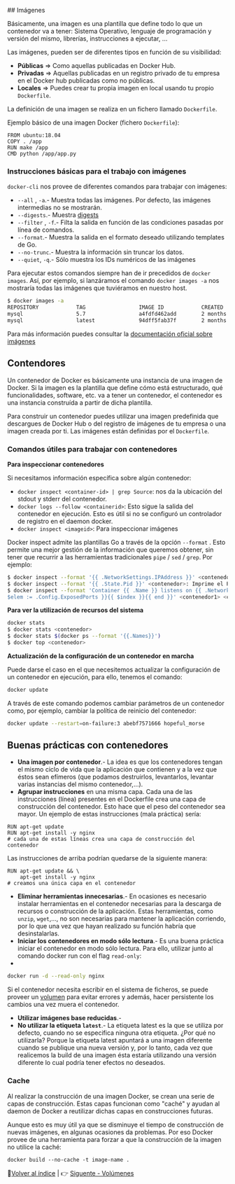 ## Imágenes

Básicamente, una imagen es una plantilla que define todo lo que un contenedor va a tener: Sistema Operativo, lenguaje de programación y versión del mismo, librerías, instrucciones a ejecutar, ...

Las imágenes, pueden ser de diferentes tipos en función de su visibilidad:

* **Públicas** => Como aquellas publicadas en Docker Hub.
* **Privadas** => Aquellas publicadas en un registro privado de tu empresa en el Docker hub publicadas como no públicas.
* **Locales** => Puedes crear tu propia imagen en local usando tu propio `Dockerfile`.

La definición de una imagen se realiza en un fichero llamado `Dockerfile`.

Ejemplo básico de una imagen Docker (fichero `Dockerfile`):

```
FROM ubuntu:18.04
COPY . /app
RUN make /app
CMD python /app/app.py
```

### Instrucciones básicas para el trabajo con imágenes

`docker-cli` nos provee de diferentes comandos para trabajar con imágenes:

* `--all` , `-a`.- Muestra todas las imágenes. Por defecto, las imágenes intermedias no se mostrarán.
* `--digests`.- Muestra [digests](https://docs.docker.com/engine/reference/commandline/images/#list-image-digests)
* `--filter` , `-f`.- Filta la salida en función de las condiciones pasadas por línea de comandos.
* `--format`.- Muestra la salida en el formato deseado utilizando templates de Go.
* `--no-trunc`.- Muestra la información sin truncar los datos.
* `--quiet`, `-q`.- Sólo muestra los IDs numéricos de las imágenes

Para ejecutar estos comandos siempre han de ir precedidos de `docker images`. Así, por ejemplo, si lanzáramos el comando `docker images -a` nos mostraría todas las imágenes que tuviéramos en nuestro host.

```bash
$ docker images -a
REPOSITORY            TAG                 IMAGE ID            CREATED             SIZE
mysql                 5.7                 a4fdfd462add        2 months ago        448MB
mysql                 latest              94dff5fab37f        2 months ago        541MB
```

Para más información puedes consultar la [documentación oficial sobre imágenes](https://docs.docker.com/engine/reference/commandline/images/)


## Contendores

Un contenedor de Docker es básicamente una instancia de una imagen de Docker. Si la imagen es la plantilla que define cómo está estructurado, qué funcionalidades, software, etc. va a tener un contenedor, el contenedor es una instancia construída a partir de dicha plantilla.

Para construir un contenedor puedes utilizar una imagen predefinida que descargues de Docker Hub o del registro de imágenes de tu empresa o una imagen creada por ti. Las imágenes están definidas por el `Dockerfile`.

### Comandos útiles para trabajar con contenedores

**Para inspeccionar contenedores**

Si necesitamos información específica sobre algún contenedor:

* `docker inspect <container-id> | grep Source`: nos da la ubicación del stdout y stderr del contenedor.
* `docker logs --follow <containerid>`: Esto sigue la salida del contenedor en ejecución. Esto es útil si no se configuró un controlador de registro en el daemon docker.
* `docker inspect <imageid>`: Para inspeccionar imágenes

Docker inspect admite las plantillas Go a través de la opción `--format` . Esto permite una mejor gestión de la información que queremos obtener, sin tener que recurrir a las herramientas tradicionales `pipe` / `sed` / `grep`. Por ejemplo:

```bash
$ docker inspect --format '{{ .NetworkSettings.IPAddress }}' <contenedor>: imprime la ip del contenedor
$ docker inspect --format '{{ .State.Pid }}' <contenedor>: Imprime el PID del contenedor
$ docker inspect --format 'Container {{ .Name }} listens on {{ .NetworkSettings.IPAddress }}:{{ range $index,
$elem := .Config.ExposedPorts }}{{ $index }}{{ end }}' <contenedor1> <contenedor2>: ejemplo de formato avanzado customizado
```

**Para ver la utilización de recursos del sistema**

```bash
docker stats
$ docker stats <contenedor>
$ docker stats $(docker ps --format '{{.Names}}')
$ docker top <contenedor>
```

**Actualización de la configuración de un contenedor en marcha**

Puede darse el caso en el que necesitemos actualizar la configuración de un contenedor en ejecución, para ello, tenemos el comando:

```bash
docker update
```

A través de este comando podemos cambiar parámetros de un contenedor como, por ejemplo, cambiar la política de reinicio del contenedor:

```bash
docker update --restart=on-failure:3 abebf7571666 hopeful_morse
```

## Buenas prácticas con contenedores

* **Una imagen por contenedor**.- La idea es que los contenedores tengan el mismo ciclo de vida que la aplicación que contienen y a la vez que éstos sean efímeros (que podamos destruirlos, levantarlos, levantar varias instancias del mismo contenedor,...).
* **Agrupar instrucciones** en una misma capa. Cada una de las instrucciones (línea) presentes en el Dockerfile crea una capa de construcción del contenedor. Esto hace que el peso del contenedor sea mayor. Un ejemplo de estas instrucciones (mala práctica) sería:

```
RUN apt-get update
RUN apt-get install -y nginx
# cada una de estas líneas crea una capa de construcción del contenedor
```

Las instrucciones de arriba podrían quedarse de la siguiente manera:

```
RUN apt-get update && \
    apt-get install -y nginx
# creamos una única capa en el contenedor
```

* **Eliminar herramientas innecesarias**.- En ocasiones es necesario instalar herramientas en el contenedor necesarias para la descarga de recursos o construcción de la aplicación. Estas herramientas, como `unzip`, `wget`,..., no son necesarias para mantener la aplicación corriendo, por lo que una vez que hayan realizado su función habría que desinstalarlas.
* **Iniciar los contenedores en modo sólo lectura**.- Es una buena práctica iniciar el contenedor en modo sólo lectura. Para ello, utilizar junto al comando docker run con el flag `read-only`:
*
```bash
docker run -d --read-only nginx
```

Si el contenedor necesita escribir en el sistema de ficheros, se puede proveer un [volumen](volumes.md) para evitar errores y además, hacer persistente los cambios una vez muera el contenedor.

* **Utilizar imágenes base reducidas**.-
* **No utilizar la etiqueta `latest`**.- La etiqueta latest es la que se utiliza por defecto, cuando no se especifica ninguna otra etiqueta.
    ¿Por qué no utilizarla? Porque la etiqueta latest apuntará a una imagen diferente cuando se publique una nueva versión y, por lo tanto, cada vez que realicemos la build de una imagen ésta estaría utilizando una versión diferente lo cual podría tener efectos no deseados.

### Cache

Al realizar la construcción de una imagen Docker, se crean una serie de capas de construcción. Estas capas funcionan como "caché" y ayudan al daemon de Docker a reutilizar dichas capas en construcciones futuras.

Aunque esto es muy útil ya que se disminuye el tiempo de construcción de nuevas imágenes, en algunas ocasiones da problemas. Por eso Docker provee de una herramienta para forzar a que la construcción de la imagen no utilice la caché:

```
docker build --no-cache -t image-name .
```

📖[Volver al índice](../README.md) | 👉 [Siguente - Volúmenes](volumes.md)